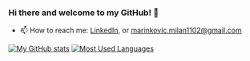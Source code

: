 ### Hi there and welcome to my GitHub! 👋

<!--
**Marinko23/Marinko23** is a ✨ _special_ ✨ repository because its `README.md` (this file) appears on your GitHub profile.

-->


- 📫 How to reach me: [LinkedIn](https://www.linkedin.com/in/milan-marinkovi%C4%87-843a36271/), or [marinkovic.milan1102@gmail.com](mailto:marinkovic.milan1102@gmail.com)

[![My GitHub stats](https://github-readme-stats.vercel.app/api?username=Marinko23)](https://github.com/Marinko23/github-readme-stats) [![Most Used Languages](https://github-readme-stats.vercel.app/api/top-langs/?username=Marinko23)](https://github.com/Marinko23/github-readme-stats)
